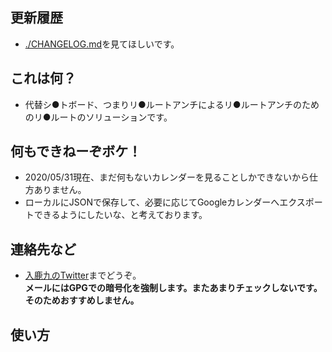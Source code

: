 ## 更新履歴
- [./CHANGELOG.md](./CHANGELOG.md)を見てほしいです。

## これは何？
- 代替シ●トボード、つまりリ●ルートアンチによるリ●ルートアンチのためのリ●ルートのソリューションです。

## 何もできねーぞボケ！
- 2020/05/31現在、まだ何もないカレンダーを見ることしかできないから仕方ありません。
- ローカルにJSONで保存して、必要に応じてGoogleカレンダーへエクスポートできるようにしたいな、と考えております。

## 連絡先など
- [入鹿九のTwitter](https://twitter.com/irukakyu)までどうぞ。  
**メールにはGPGでの暗号化を強制します。またあまりチェックしないです。そのためおすすめしません。**

## 使い方
